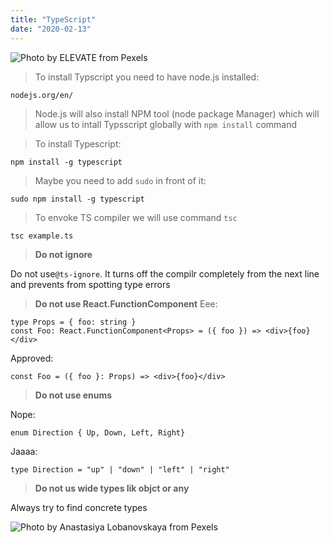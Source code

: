 ```yaml
---
title: "TypeScript"
date: "2020-02-13"
---
```


![](https://i.imgur.com/xI4DXv7.jpg "Photo by ELEVATE from Pexels")



> To install Typscript you need to have node.js installed:
```
nodejs.org/en/
```

> Node.js will also install NPM tool (node package Manager) which will allow us to intall Typsscript globally with <code>npm install</code> command

> To install Typescript:
```
npm install -g typescript

```

> Maybe you need to add <code>sudo</code> in front of it:
```
sudo npm install -g typescript

```

> To envoke TS compiler we will use command <code>tsc</code>
```
tsc example.ts
```
> **Do not ignore**

Do not use<code>@ts-ignore</code>. It turns off the compilr completely from the next line and prevents from spotting type errors

> **Do not use React.FunctionComponent**
Eee:
```
type Props = { foo: string }
const Foo: React.FunctionComponent<Props> = ({ foo }) => <div>{foo}</div>

```

Approved:
```
const Foo = ({ foo }: Props) => <div>{foo}</div>
```

> **Do not use enums**

Nope:
```
enum Direction { Up, Down, Left, Right}
```
Jaaaa:
```
type Direction = "up" | "down" | "left" | "right"
```

> **Do not us wide types lik objct or any**

Always try to find concrete types

![](https://i.imgur.com/VwFJtH1.jpg "Photo by Anastasiya Lobanovskaya from Pexels")